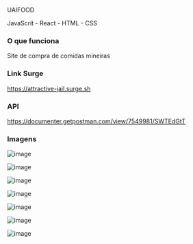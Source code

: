UAIFOOD

JavaScrit - React - HTML - CSS

### O que funciona
Site de compra de comidas mineiras

### Link Surge 
https://attractive-jail.surge.sh

### API

https://documenter.getpostman.com/view/7549981/SWTEdGtT


### Imagens

![image](https://user-images.githubusercontent.com/93896739/182046948-269b72ae-37c3-4c4e-892a-b6930bd4ab91.png)

![image](https://user-images.githubusercontent.com/93896739/182046987-a30191a6-7928-4432-a1f9-cb9e063487ef.png)

![image](https://user-images.githubusercontent.com/93896739/182047015-23deb5ca-09db-4fe5-9f3d-afedf76c2d8f.png)

![image](https://user-images.githubusercontent.com/93896739/182047032-80134cd4-36cb-44e8-8ffb-cd300b435dba.png)

![image](https://user-images.githubusercontent.com/93896739/182047037-9b5af130-0f96-44ab-8cd1-b6427d6dfb98.png)

![image](https://user-images.githubusercontent.com/93896739/182047047-7eeb4d57-53d9-4d73-bdbe-5e8082005e0b.png)

![image](https://user-images.githubusercontent.com/93896739/182047057-ed4dd7d6-acd1-4485-aca4-050c5c96bfb6.png)






